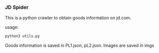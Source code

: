 ### JD Spider

This is a python crawler to obtain goods information on jd.com.

usage:

```bash
python3 utils.py
```

Goods information is saved in PL1.json, pL2.json.
Images are saved in imgs
